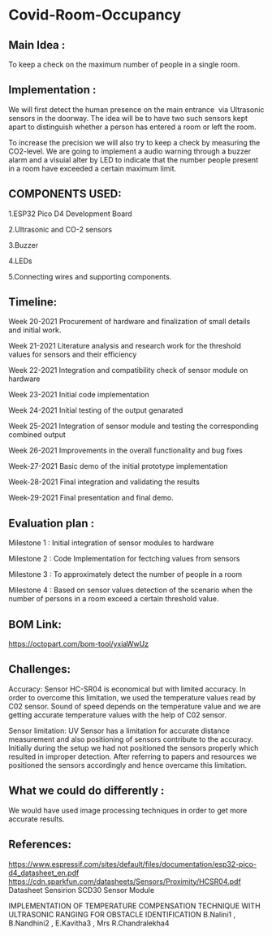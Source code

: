 # Covid-Room-Occupancy 

## Main Idea :
To keep a check on the maximum number of people in a single room.

## Implementation :
We will first detect the human presence on the main entrance  via Ultrasonic sensors in the doorway.
The idea will be to have two such sensors kept apart to distinguish whether a person has entered a room or left the room.

To increase the precision we will also try to keep a check by measuring the CO2-level. We are going to implement a audio warning through a buzzer alarm and a visuial alter by LED to indicate that the number people present in a room have exceeded a certain maximum limit.

## COMPONENTS USED:
1.ESP32 Pico D4 Development Board

2.Ultrasonic and CO-2 sensors 

3.Buzzer

4.LEDs

5.Connecting wires and supporting components.


## Timeline:
Week 20-2021 Procurement of hardware and finalization of small details and initial work.

Week 21-2021 Literature analysis and research work for the threshold values for sensors and their efficiency

Week 22-2021 Integration and compatibility check of sensor module on hardware

Week 23-2021 Initial code implementation

Week 24-2021 Initial testing of the output genarated

Week 25-2021 Integration of sensor module and testing the corresponding combined output

Week 26-2021 Improvements in the overall functionality and bug fixes

Week-27-2021 Basic demo of the initial prototype implementation 

Week-28-2021 Final integration and validating the results

Week-29-2021 Final presentation and final demo.


## Evaluation plan :
Milestone 1 : Initial integration of sensor modules to hardware

Milestone 2 : Code Implementation for fectching values from sensors

Milestone 3 : To approximately detect the number of people in a room 

Milestone 4 : Based on sensor values detection of the scenario when the number of persons in a room exceed a certain threshold value.

## BOM Link:
https://octopart.com/bom-tool/yxiaWwUz

## Challenges:

Accuracy: Sensor HC-SR04 is economical but with limited accuracy. In order to overcome this limitation, we used the temperature values read by C02 sensor. Sound of speed depends on the temperature value and we are getting accurate temperature values with the help of C02 sensor.

Sensor limitation:  UV Sensor has a limitation for accurate distance measurement and also positioning of sensors contribute to the accuracy.  Initially during the setup we had not positioned the sensors properly which resulted in improper detection. After referring to papers and resources we positioned the sensors accordingly and hence overcame this limitation.

## What we could do differently :
We would have used image processing techniques in order to get more accurate results.
 
## References:
https://www.espressif.com/sites/default/files/documentation/esp32-pico-d4_datasheet_en.pdf
https://cdn.sparkfun.com/datasheets/Sensors/Proximity/HCSR04.pdf
Datasheet Sensirion SCD30 Sensor Module


IMPLEMENTATION OF TEMPERATURE COMPENSATION TECHNIQUE WITH ULTRASONIC RANGING FOR OBSTACLE IDENTIFICATION
B.Nalini1 , B.Nandhini2 , E.Kavitha3 , Mrs R.Chandralekha4


